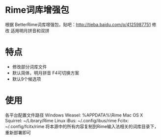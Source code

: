 # Rime词库增强包
根据 BetterRime词库增强包，贴吧：http://tieba.baidu.com/p/4125987751 修改
适用明月拼音和双拼

# 特点
* 修改部分词库文件
* 默认简体，明月拼音 F4可切换方案
* 默认9个候选项

# 使用
各平台配置文件路径
    Windows
        Weasel: %APPDATA%\Rime
    Mac OS X
        Squirrel: ~/Library/Rime
    Linux
        iBus: ~/.config/ibus/rime
        Fcitx: ~/.config/fcitx/rime
将本源中的所有内容复制到Rime输入法相关的词库目录下，重新部署即可
